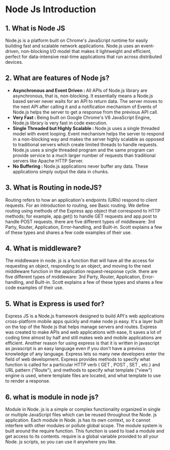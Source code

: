 # Node Js Introduction

<h2>1. What is Node JS</h2>
<p>Node.js is a platform built on Chrome's JavaScript runtime for easily building fast and scalable network applications. Node.js uses an event-driven, non-blocking I/O model that makes it lightweight and efficient, perfect for data-intensive real-time applications that run across distributed devices.</p>

<h2>2. What are features of Node js?</h2>
<ul>
        <li>
            <b>Asynchronous and Event Driven : </b> All APIs of Node.js library are asynchronous, that is, non-blocking. It essentially means a Node.js based server never waits for an API to return data. The server moves to the next API after calling it and a notification mechanism of Events of Node.js helps the server to get a response from the previous API call.
        </li>
        <li>
            <b>Very Fast : </b> Being built on Google Chrome's V8 JavaScript Engine, Node.js library is very fast in code execution.
        </li>
        <li>
            <b>Single Threaded but Highly Scalable : </b> Node.js uses a single threaded model with event looping. Event mechanism helps the server to respond in a non-blocking way and makes the server highly scalable as opposed to traditional servers which create limited threads to handle requests. Node.js uses a single threaded program and the same program can provide service to a much larger number of requests than traditional servers like Apache HTTP Server.
        </li>
        <li>
            <b>No Buffering : </b> Node.js applications never buffer any data. These applications simply output the data in chunks.
        </li>
    </ul>
    <h2>3. What is Routing in nodeJS?</h2>
    <p>Routing refers to how an application's endpoints (URIs) respond to client requests. For an introduction to routing, see Basic routing. We define routing using methods of the Express app object that correspond to HTTP methods; for example, app.get() to handle GET requests and app.post to handle POST requests. there are five different types of middleware: 3rd Party, Router, Application, Error-handling, and Built-in. Scott explains a few of these types and shares a few code examples of their use.</p>
    <h2>4. What is middleware?</h2>
    <p>The middleware in node. js is a function that will have all the access for requesting an object, responding to an object, and moving to the next middleware function in the application request-response cycle. there are five different types of middleware: 3rd Party, Router, Application, Error-handling, and Built-in. Scott explains a few of these types and shares a few code examples of their use.</p>
    <h2>5. What is Express is used for?</h2>
    <p>Express JS is a Node.js framework designed to build API's web applications cross-platform mobile apps quickly and make node js easy. It's a layer built on the top of the Node js that helps manage servers and routes. Express was created to make APIs and web applications with ease, It saves a lot of coding time almost by half and still makes web and mobile applications are efficient. Another reason for using express is that it is written in javascript as javascript is an easy language even if you don't have a previous knowledge of any language. Express lets so many new developers enter the field of web development. Express provides methods to specify what function is called for a particular HTTP verb ( GET , POST , SET , etc.) and URL pattern ("Route"), and methods to specify what template ("view") engine is used, where template files are located, and what template to use to render a response.</p>
    <h2>6. what is module in node js?</h2>
    <p>Module in Node. js is a simple or complex functionality organized in single or multiple JavaScript files which can be reused throughout the Node. js application. Each module in Node. js has its own context, so it cannot interfere with other modules or pollute global scope. The module system is built around the require function. This function is used to load a module and get access to its contents. require is a global variable provided to all your Node. js scripts, so you can use it anywhere you like.</p>

